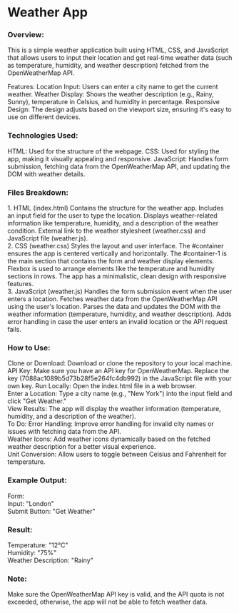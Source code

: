 <h1>Weather App</h1>
<h3>Overview:</h3>
This is a simple weather application built using HTML, CSS, and JavaScript that allows users to input their location and get real-time weather data (such as temperature, humidity, and weather description) fetched from the OpenWeatherMap API.

Features:
Location Input: Users can enter a city name to get the current weather.
Weather Display: Shows the weather description (e.g., Rainy, Sunny), temperature in Celsius, and humidity in percentage.
Responsive Design: The design adjusts based on the viewport size, ensuring it's easy to use on different devices.
<br>
<h3>Technologies Used:</h3>
HTML: Used for the structure of the webpage.
CSS: Used for styling the app, making it visually appealing and responsive.
JavaScript: Handles form submission, fetching data from the OpenWeatherMap API, and updating the DOM with weather details.
<br>
<h3>Files Breakdown:</h3>
1. HTML (index.html)
Contains the structure for the weather app.
Includes an input field for the user to type the location.
Displays weather-related information like temperature, humidity, and a description of the weather condition.
External link to the weather stylesheet (weather.css) and JavaScript file (weather.js).
<br>
2. CSS (weather.css)
Styles the layout and user interface.
The #container ensures the app is centered vertically and horizontally.
The #container-1 is the main section that contains the form and weather display elements.
Flexbox is used to arrange elements like the temperature and humidity sections in rows.
The app has a minimalistic, clean design with responsive features.
<br>
3. JavaScript (weather.js)
Handles the form submission event when the user enters a location.
Fetches weather data from the OpenWeatherMap API using the user's location.
Parses the data and updates the DOM with the weather information (temperature, humidity, and weather description).
Adds error handling in case the user enters an invalid location or the API request fails.
<br>
<h3>How to Use:</h3>
Clone or Download: Download or clone the repository to your local machine.
<br>
API Key: Make sure you have an API key for OpenWeatherMap. Replace the key (7088ac1089b5d73b28f5e264fc4db992) in the JavaScript file with your own key.
Run Locally: Open the index.html file in a web browser.
<br>
Enter a Location: Type a city name (e.g., "New York") into the input field and click "Get Weather."<br>
View Results: The app will display the weather information (temperature, humidity, and a description of the weather).
<br>
To Do:
Error Handling: Improve error handling for invalid city names or issues with fetching data from the API.
<br>
Weather Icons: Add weather icons dynamically based on the fetched weather description for a better visual experience.
<br>
Unit Conversion: Allow users to toggle between Celsius and Fahrenheit for temperature.
<br>
<h3>Example Output:</h3>
Form:<br>
Input: "London"<br>
Submit Button: "Get Weather"<br>
<h3>Result:</h3>
Temperature: "12°C"<br>
Humidity: "75%"<br>
Weather Description: "Rainy"<br>
<h3>Note:</h3>
Make sure the OpenWeatherMap API key is valid, and the API quota is not exceeded, otherwise, the app will not be able to fetch weather data.
